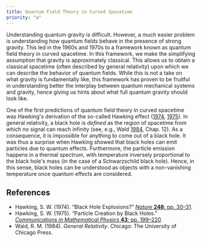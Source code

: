 ```yaml
---
title: Quantum Field Theory in Curved Spacetime
priority: "a"
---
```


Understanding quantum gravity is difficult. However, a much easier problem is understanding how quantum fields behave in the presence of strong gravity. This led in the 1960s and 1970s to a framework known as quantum field theory in curved spacetime. In this framework, we make the simplifying assumption that gravity is approximately classical. This allows us to obtain a classical spacetime (often described by general relativity) upon which we can describe the behavior of quantum fields. While this is not a take on what gravity is fundamentally like, this framework has proven to be fruitful in understanding better the interplay between quantum mechanical systems and gravity, hence giving us hints about what full quantum gravity should look like. 

One of the first predictions of quantum field theory in curved spacetime was Hawking's derivation of the so-called Hawking effect ([1974](#hawking1974), [1975](#hawking1974)). In general relativity, a black hole is _defined_ as the region of spacetime from which no signal can reach infinity (see, e.g., Wald [1984](#wald1984), Chap. 12). As a consequence, it is impossible for anything to come out of a black hole. It was thus a surprise when Hawking showed that black holes can emit particles due to quantum effects. Furthermore, the particle emission happens in a thermal spectrum, with temperature inversely proportional to the black hole's mass (in the case of a Schwarzschild black hole). Hence, in this sense, black holes can be understood as objects with a non-vanishing temperature once quantum effects are considered.

## References
* <a name="hawking1974"></a> Hawking, S. W. (1974). “Black Hole Explosions?” [_Nature_ **248**: pp. 30–31](https://doi.org/10.1038/248030a0).
* <a name="hawking1975"></a> Hawking, S. W. (1975). “Particle Creation by Black Holes.” [_Communications in Mathematical Physics_ **43**: pp. 199–220](https://doi.org/10.1007/BF02345020).
* <a name="wald1984"></a> Wald, R. M. (1984). _General Relativity_. Chicago: The University of Chicago Press.
